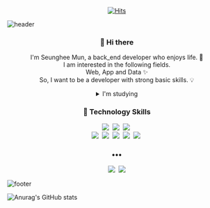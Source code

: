 
<div align=center>
	
 [![Hits](https://hits.seeyoufarm.com/api/count/incr/badge.svg?url=https%3A%2F%2Fgithub.com%2FMuntari29%2Fhit-counter&count_bg=%2379C83D&title_bg=%23555555&icon=&icon_color=%23E7E7E7&title=hits&edge_flat=false)](https://hits.seeyoufarm.com)
</div>

![header](https://capsule-render.vercel.app/api?type=soft&color=dcffe4&height=170&section=header&text=Seung%20Hee%20Mun&fontColor=090707&fontAlignX=45&fontAlignY=65&fontSize=70)


<h3 align="center"> 👋 Hi there </h3>
<p align="center">
I'm Seunghee Mun, a back_end developer who enjoys life. &#128640;<br>
I am interested in the following fields.<br>
Web, App and Data &#10024;<br>
So, I want to be a developer with strong basic skills. &#128161;<br>
<details align=center>
<summary>I'm studying</summary>
<div markdown="1">       

Algorithms / Data structure / Database / Javascript / Deep Python

</div>
</details>
</p>
<h3 align="center"> &#128215; Technology Skills</h3>
<p align="center">
	<img src="https://img.shields.io/badge/Python-3766AB?style=flat-square&logo=Python&logoColor=white"/></a>&nbsp
  <img src="https://img.shields.io/badge/Django-092E20?style=flat-square&logo=Django&logoColor=white"/></a>&nbsp
  <img src="https://img.shields.io/badge/MySQL-4479A1?style=flat-square&logo=MySql&logoColor=white"/></a>&nbsp
  <br>
  <img src="https://img.shields.io/badge/NestJS-E0234E?style=flat-square&logo=NestJS&logoColor=white"/></a>&nbsp 
  <img src="https://img.shields.io/badge/MongoDB-47A248?style=flat-square&logo=MongoDB&logoColor=white"/></a>&nbsp
  <img src="https://img.shields.io/badge/JavaScript-F7DF1E?style=flat-square&logo=Javascript&logoColor=white"/></a>&nbsp 
  <img src="https://img.shields.io/badge/AWS-333664?style=flat-square&logo=amazon-aws&logoColor=white"/></a>&nbsp 
  <img src="https://img.shields.io/badge/Docker-2496ED?style=flat-square&logo=Docker&logoColor=white"/></a>&nbsp 
</p>

<h3 align="center">•••</h3>

<p align="center">
  <a href="https://codermun-log.tistory.com/"><img src="https://img.shields.io/badge/Tech%20Blog-FFCD00?style=flat-square&logo=Kakao&logoColor=white&link=https://codermun-log.tistory.com/"/></a>&nbsp
  <a href="mailto:muntrock@gmail.com"><img src="https://img.shields.io/badge/Gmail-d14836?style=flat-square&logo=Gmail&logoColor=white&link=mailto:muntrok@gmail.com"/></a>
  
</p>

![footer](https://capsule-render.vercel.app/api?type=slice&color=EFDC05&height=100&section=footer)



![Anurag's GitHub stats](https://github-readme-stats.vercel.app/api?username=Muntari29&show_icons=true&theme=dracula)
